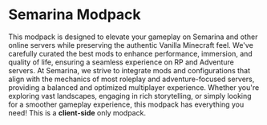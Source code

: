 # Semarina Modpack
This modpack is designed to elevate your gameplay on Semarina and other online servers while preserving the authentic Vanilla Minecraft feel. We've carefully curated the best mods to enhance performance, immersion, and quality of life, ensuring a seamless experience on RP and Adventure servers.
At Semarina, we strive to integrate mods and configurations that align with the mechanics of most roleplay and adventure-focused servers, providing a balanced and optimized multiplayer experience. Whether you're exploring vast landscapes, engaging in rich storytelling, or simply looking for a smoother gameplay experience, this modpack has everything you need!
This is a **client-side** only modpack.
